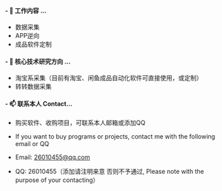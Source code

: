 

<!--

### Hi there 👋


**FightingForWhat/FightingForWhat** is a ✨ _special_ ✨ repository because its `README.md` (this file) appears on your GitHub profile.

Here are some ideas to get you started:

- 👯 I’m looking to collaborate on ...
- 🤔 I’m looking for help with ...
- 💬 Ask me about ...

- 😄 Pronouns: ...
- ⚡ Fun fact: ...

!-->

####  - 🔭 工作内容 ...

* 数据采集
* APP逆向
* 成品软件定制
 
####  - 🌱 核心技术研究方向 ...

* 淘宝系采集（目前有淘宝、闲鱼成品自动化软件可直接使用，或定制）
* 转转数据采集


####  - 📫 联系本人 Contact... 

* 购买软件、收购项目，可联系本人邮箱或添加QQ
* If you want to buy programs or projects, contact me with the following email or QQ


* Email: 26010455@qq.com


* QQ: 26010455（添加请注明来意 否则不予通过, Please note with the purpose of your contacting）


